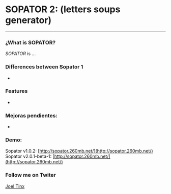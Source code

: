 # SOPATOR 2: (letters soups generator)

----------
### ¿What is SOPATOR?
*SOPATOR* is ...

### Differences between Sopator 1
*

### Features
*

### Mejoras pendientes:
* 

### Demo:

Sopator v1.0.2: [http://sopator.260mb.net/](http://sopator.260mb.net/)
Sopator v2.0.1-beta-1: [http://sopator.260mb.net/](http://sopator.260mb.net/)

### Follow me on Twiter
[Joel Tinx](https://twitter.com/joeltinx)